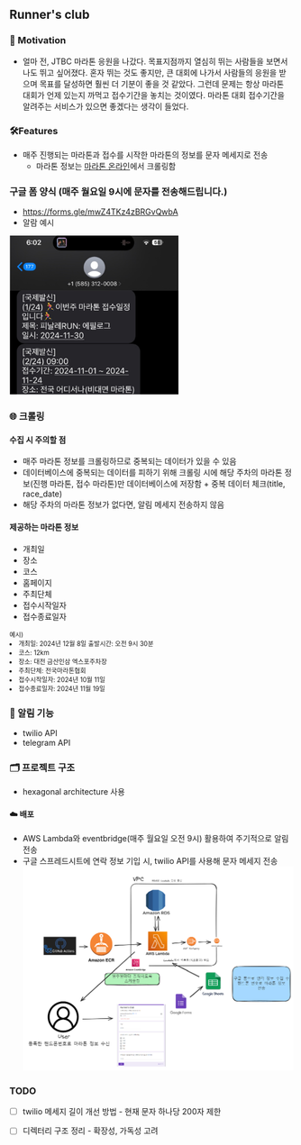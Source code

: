 ## Runner's club

### 🎯 Motivation
- 얼마 전, JTBC 마라톤 응원을 나갔다. 목표지점까지 열심히 뛰는 사람들을 보면서 나도 뛰고 싶어졌다. 혼자 뛰는 것도 좋지만, 큰 대회에 나가서 사람들의 응원을 받으며 목표를 달성하면 훨씬 더 기분이 좋을 것 같았다. 그런데 문제는 항상 마라톤 대회가 언제 있는지 까먹고 접수기간을 놓치는 것이였다. 마라톤 대회 접수기간을 알려주는 서비스가 있으면 좋겠다는 생각이 들었다.


### 🛠️Features
- 매주 진행되는 마라톤과 접수를 시작한 마라톤의 정보를 문자 메세지로 전송
    - 마라톤 정보는 [마라톤 온라인](http://marathon.pe.kr/index_calendar.html)에서 크롤링함


### 구글 폼 양식 (매주 월요일 9시에 문자를 전송해드립니다.)
- https://forms.gle/mwZ4TKz4zBRGvQwbA
- 알람 예시

<img src="assets/alarm_example.png" width="300" height="auto">

### 🌐 크롤링
#### 수집 시 주의할 점
- 매주 마라톤 정보를 크롤링하므로 중복되는 데이터가 있을 수 있음
- 데이터베이스에 중복되는 데이터를 피하기 위해 크롤링 시에 해당 주차의 마라톤 정보(진행 마라톤, 접수 마라톤)만 데이터베이스에 저장함 + 중복 데이터 체크(title, race_date)
- 해당 주차의 마라톤 정보가 없다면, 알림 메세지 전송하지 않음

#### 제공하는 마라톤 정보
- 개최일
- 장소
- 코스
- 홈페이지
- 주최단체
- 접수시작일자
- 접수종료일자  

<div style="font-size: 0.8em;">
예시)
<li>개최일: 2024년 12월 8일 출발시간: 오전 9시 30분 </li>
<li>코스: 12km </li>
<li>장소: 대전 금산인삼 엑스포주차장 </li>
<li>주최단체: 전국마라톤협회 </li>
<li>접수시작일자: 2024년 10월 11일 </li>
<li>접수종료일자: 2024년 11월 19일 </li>
</div>


### 📢 알림 기능
- twilio API
- telegram API


### 🗂️ 프로젝트 구조
- hexagonal architecture 사용

#### ☁️ 배포
- AWS Lambda와 eventbridge(매주 월요일 오전 9시) 활용하여 주기적으로 알림 전송
- 구글 스프레드시트에 연락 정보 기입 시, twilio API를 사용해 문자 메세지 전송
![](assets/deploy-architecture.png)


### TODO
- [ ] twilio 메세지 길이 개선 방법 - 현재 문자 하나당 200자 제한
- [ ] 디렉터리 구조 정리 - 확장성, 가독성 고려


